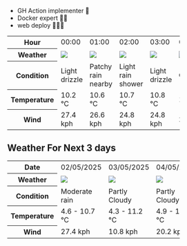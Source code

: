 - GH Action implementer 🚀
- Docker expert 🐳🚢
- web deploy 👨🏻‍💻

<div style="width:400px">


<table>
    <tr>
        <th>Hour</th>
        <td>00:00</td><td>01:00</td><td>02:00</td><td>03:00</td><td>04:00</td><td>05:00</td><td>06:00</td><td>07:00</td><td>08:00</td><td>09:00</td><td>10:00</td><td>11:00</td><td>12:00</td><td>13:00</td><td>14:00</td><td>15:00</td><td>16:00</td><td>17:00</td><td>18:00</td><td>19:00</td><td>20:00</td><td>21:00</td><td>22:00</td><td>23:00</td>
    </tr>
    <tr>
        <th>Weather</th>
        <td><img src="https://cdn.weatherapi.com/weather/64x64/night/266.png"></img></td><td><img src="https://cdn.weatherapi.com/weather/64x64/night/176.png"></img></td><td><img src="https://cdn.weatherapi.com/weather/64x64/night/353.png"></img></td><td><img src="https://cdn.weatherapi.com/weather/64x64/night/266.png"></img></td><td><img src="https://cdn.weatherapi.com/weather/64x64/night/122.png"></img></td><td><img src="https://cdn.weatherapi.com/weather/64x64/night/176.png"></img></td><td><img src="https://cdn.weatherapi.com/weather/64x64/night/353.png"></img></td><td><img src="https://cdn.weatherapi.com/weather/64x64/night/302.png"></img></td><td><img src="https://cdn.weatherapi.com/weather/64x64/day/296.png"></img></td><td><img src="https://cdn.weatherapi.com/weather/64x64/day/302.png"></img></td><td><img src="https://cdn.weatherapi.com/weather/64x64/day/302.png"></img></td><td><img src="https://cdn.weatherapi.com/weather/64x64/day/266.png"></img></td><td><img src="https://cdn.weatherapi.com/weather/64x64/day/353.png"></img></td><td><img src="https://cdn.weatherapi.com/weather/64x64/day/176.png"></img></td><td><img src="https://cdn.weatherapi.com/weather/64x64/day/353.png"></img></td><td><img src="https://cdn.weatherapi.com/weather/64x64/day/266.png"></img></td><td><img src="https://cdn.weatherapi.com/weather/64x64/day/353.png"></img></td><td><img src="https://cdn.weatherapi.com/weather/64x64/day/176.png"></img></td><td><img src="https://cdn.weatherapi.com/weather/64x64/night/116.png"></img></td><td><img src="https://cdn.weatherapi.com/weather/64x64/night/113.png"></img></td><td><img src="https://cdn.weatherapi.com/weather/64x64/night/113.png"></img></td><td><img src="https://cdn.weatherapi.com/weather/64x64/night/113.png"></img></td><td><img src="https://cdn.weatherapi.com/weather/64x64/night/116.png"></img></td><td><img src="https://cdn.weatherapi.com/weather/64x64/night/116.png"></img></td>
    </tr>
    <tr>
        <th>Condition</th>
        <td width="200px">Light drizzle</td><td width="200px">Patchy rain nearby</td><td width="200px">Light rain shower</td><td width="200px">Light drizzle</td><td width="200px">Overcast</td><td width="200px">Patchy rain nearby</td><td width="200px">Light rain shower</td><td width="200px">Moderate rain</td><td width="200px">Light rain</td><td width="200px">Moderate rain</td><td width="200px">Moderate rain</td><td width="200px">Light drizzle</td><td width="200px">Light rain shower</td><td width="200px">Patchy rain nearby</td><td width="200px">Light rain shower</td><td width="200px">Light drizzle</td><td width="200px">Light rain shower</td><td width="200px">Patchy rain nearby</td><td width="200px">Partly Cloudy </td><td width="200px">Clear </td><td width="200px">Clear </td><td width="200px">Clear </td><td width="200px">Partly Cloudy </td><td width="200px">Partly Cloudy </td>
    </tr>
    <tr>
        <th>Temperature</th>
        <td>10.2 °C</td><td>10.6 °C</td><td>10.7 °C</td><td>10.8 °C</td><td>11.2 °C</td><td>10.7 °C</td><td>10.7 °C</td><td>10.4 °C</td><td>10.1 °C</td><td>10 °C</td><td>10 °C</td><td>9.1 °C</td><td>8.7 °C</td><td>8.7 °C</td><td>8.7 °C</td><td>8.7 °C</td><td>8.3 °C</td><td>8.3 °C</td><td>7 °C</td><td>6.4 °C</td><td>5.7 °C</td><td>5.2 °C</td><td>4.9 °C</td><td>4.6 °C</td>
    </tr>
    <tr>
        <th>Wind</th>
        <td>27.4 kph</td><td>26.6 kph</td><td>24.8 kph</td><td>24.8 kph</td><td>24.1 kph</td><td>21.2 kph</td><td>18 kph</td><td>14.8 kph</td><td>9.4 kph</td><td>9.4 kph</td><td>8.6 kph</td><td>13.3 kph</td><td>10.1 kph</td><td>9.4 kph</td><td>8.6 kph</td><td>10.8 kph</td><td>9.4 kph</td><td>4 kph</td><td>2.2 kph</td><td>1.8 kph</td><td>4.7 kph</td><td>5.4 kph</td><td>6.5 kph</td><td>7.9 kph</td>
    </tr>
</table>


<div/>

## Weather For Next 3 days

<div style="width:400px">


<table>
    <tr>
        <th>Date</th>
        <td>02/05/2025</td><td>03/05/2025</td><td>04/05/2025</td>
    </tr>
    <tr>
        <th>Weather</th>
        <td><img src="https://cdn.weatherapi.com/weather/64x64/day/302.png"/></td><td><img src="https://cdn.weatherapi.com/weather/64x64/day/116.png"/></td><td><img src="https://cdn.weatherapi.com/weather/64x64/day/116.png"/></td>
    </tr>
    <tr>
        <th>Condition</th>
        <td width="200px">Moderate rain</td><td width="200px">Partly Cloudy </td><td width="200px">Partly Cloudy </td>
    </tr>
    <tr>
        <th>Temperature</th>
        <td>4.6 -  10.7 °C</td><td>4.3 -  11.2 °C</td><td>4.9 -  13.1 °C</td>
    </tr>
    <tr>
        <th>Wind</th>
        <td>27.4 kph</td><td>10.8 kph</td><td>20.2 kph</td>
    </tr>
</table>


<div/>


